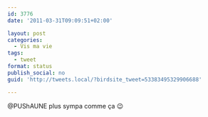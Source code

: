```yaml
---
id: 3776
date: '2011-03-31T09:09:51+02:00'

layout: post
categories:
  - Vis ma vie
tags:
  - tweet
format: status
publish_social: no
guid: 'http://tweets.local/?birdsite_tweet=53383495329906688'

---
```


@PUShAUNE plus sympa comme ça 😉